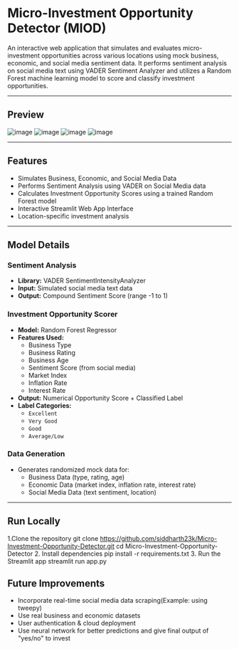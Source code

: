 # Micro-Investment Opportunity Detector (MIOD)

An interactive web application that simulates and evaluates micro-investment opportunities across various locations using mock business, economic, and social media sentiment data.
It performs sentiment analysis on social media text using VADER Sentiment Analyzer and utilizes a Random Forest machine learning model to score and classify investment opportunities.

---

## Preview
![image](https://github.com/user-attachments/assets/dd37d468-9d61-4c47-a5fd-e6efc61bf284)
![image](https://github.com/user-attachments/assets/86f71665-7dee-4e10-980e-da4af6d08b9a)
![image](https://github.com/user-attachments/assets/dbee7c03-282d-4970-a1f4-60e126d344f8)
![image](https://github.com/user-attachments/assets/0cd6a794-60aa-4327-89b6-84324ef11988)

---

## Features

- Simulates Business, Economic, and Social Media Data
- Performs Sentiment Analysis using VADER on Social Media data
- Calculates Investment Opportunity Scores using a trained Random Forest model
- Interactive Streamlit Web App Interface
- Location-specific investment analysis

---

## Model Details

### Sentiment Analysis

- **Library:** VADER SentimentIntensityAnalyzer
- **Input:** Simulated social media text data
- **Output:** Compound Sentiment Score (range -1 to 1)

### Investment Opportunity Scorer

- **Model:** Random Forest Regressor
- **Features Used:**  
  - Business Type
  - Business Rating
  - Business Age
  - Sentiment Score (from social media)
  - Market Index
  - Inflation Rate
  - Interest Rate
- **Output:** Numerical Opportunity Score + Classified Label
- **Label Categories:** 
  - `Excellent`
  - `Very Good`
  - `Good`
  - `Average/Low`

### Data Generation

- Generates randomized mock data for:
  - Business Data (type, rating, age)
  - Economic Data (market index, inflation rate, interest rate)
  - Social Media Data (text sentiment, location)

---

## Run Locally

1.Clone the repository
git clone https://github.com/siddharth23k/Micro-Investment-Opportunity-Detector.git
cd Micro-Investment-Opportunity-Detector
2️. Install dependencies
pip install -r requirements.txt
3️. Run the Streamlit app
streamlit run app.py

## Future Improvements
- Incorporate real-time social media data scraping(Example: using tweepy)
- Use real business and economic datasets
- User authentication & cloud deployment
- Use neural network for better predictions and give final output of "yes/no" to invest
